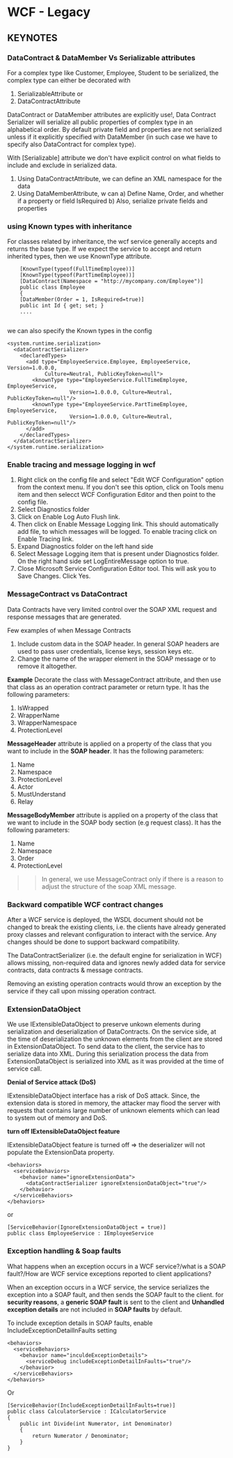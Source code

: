 # WCF - Legacy

## KEYNOTES 

### DataContract & DataMember Vs Serializable attributes
For a complex type like Customer, Employee, Student to be serialized, the complex type can either be decorated with 
1. SerializableAttribute or
2. DataContractAttribute

DataContract or DataMember attributes are explicitly use!, Data Contract Serializer will serialize all public properties of complex type in an alphabetical order. By default private field and properties are not serialized unless if it explicitly specified with DataMember (in such case we have to specify also DataContract for complex type). 

With [Serializable] attribute we don't have explicit control on what fields to include and exclude in serialized data.

1. Using DataContractAttribute, we can define an XML namespace for the data
2. Using DataMemberAttribute, w can
    a) Define Name, Order, and whether if a property or field IsRequired
    b) Also, serialize private fields and properties


### using Known types with inheritance
For classes related by inheritance, the wcf service generally accepts and returns the base type. If we expect the service to accept and return inherited types, then we use KnownType attribute.

```
	[KnownType(typeof(FullTimeEmployee))]
    [KnownType(typeof(PartTimeEmployee))]
    [DataContract(Namespace = "http://mycompany.com/Employee")]
    public class Employee
    {
	[DataMember(Order = 1, IsRequired=true)]
    public int Id { get; set; }
	....
	
```
we can also specify the Known types in the config

```
<system.runtime.serialization>
  <dataContractSerializer>
    <declaredTypes>
      <add type="EmployeeService.Employee, EmployeeService, Version=1.0.0.0, 
            Culture=Neutral, PublicKeyToken=null">
        <knownType type="EmployeeService.FullTimeEmployee, EmployeeService, 
                    Version=1.0.0.0, Culture=Neutral, PublicKeyToken=null"/>
        <knownType type="EmployeeService.PartTimeEmployee, EmployeeService, 
                    Version=1.0.0.0, Culture=Neutral, PublicKeyToken=null"/>
      </add>
    </declaredTypes>
  </dataContractSerializer>
</system.runtime.serialization>
```

### Enable tracing and message logging in wcf

1. Right click on the config file and select "Edit WCF Configuration" option from the context menu. If you don't see this option, click on Tools menu item and then selecct WCF Configuration Editor and then point to the config file. 
2. Select Diagnostics folder
3. Click on Enable Log Auto Flush link.
4. Then click on Enable Message Logging link. This should automatically add file, to which messages will be logged. To enable tracing click on Enable Tracing link.
5. Expand Diagnostics folder on the left hand side
6. Select Message Logging item that is present under Diagnostics folder. On the right hand side set LogEntireMessage option to true.
7. Close Microsoft Service Configuration Editor tool. This will ask you to Save Changes. Click Yes.


### MessageContract vs DataContract

Data Contracts have very limited control over the SOAP XML request and response messages that are generated. 

Few examples of when Message Contracts 
1. Include custom data in the SOAP header. In general SOAP headers are used to pass user credentials, license keys, session keys etc.
2. Change the name of the wrapper element in the SOAP message or to remove it altogether.


**Example**
Decorate the class with MessageContract attribute, and then use that class as an operation contract parameter or return type. 
It has the following parameters:
1. IsWrapped
2. WrapperName
3. WrapperNamespace
4. ProtectionLevel

**MessageHeader** attribute is applied on a property of the class that you want to include in the **SOAP header**. 
It has the following parameters:
1. Name
2. Namespace
3. ProtectionLevel
4. Actor
5. MustUnderstand
6. Relay

**MessageBodyMember** attribute is applied on a property of the class that we want to include in the SOAP body section (e.g request class). It has the following parameters:
1. Name
2. Namespace
3. Order
4. ProtectionLevel

>> In general, we use MessageContract only if there is a reason to adjust the structure of the soap XML message.


### Backward compatible WCF contract changes
After a WCF service is deployed, the WSDL document should not be changed to break the existing clients, i.e. the clients have already generated proxy classes and relevant configuration to interact with the service.  Any changes should be done to support backward compatibility.

The DataContractSerializer (i.e. the default engine for serialization in WCF) allows missing, non-required data and ignores newly added data for service contracts, data contracts & message contracts.

Removing an existing operation contracts would throw an exception by the service  if they call upon missing operation contract.

### ExtensionDataObject
We use IExtensibleDataObject to preserve unkown elements during serialization and deserialization of DataContracts. On the service side, at the time of deserialization the unknown elements from the client are stored in ExtensionDataObject. To send data to the client, the service has to serialize data into XML. During this serialization process the data from ExtensionDataObject is serialized into XML as it was provided at the time of service call.

**Denial of Service attack (DoS)**

IExtensibleDataObject interface has a risk of DoS attack. Since, the extension data is stored in memory, the attacker may flood the server with requests that contains large number of unknown elements which can lead to system out of memory and DoS.

**turn off IExtensibleDataObject feature**

IExtensibleDataObject feature is turned off => the deserializer will not populate the ExtensionData property.

```
<behaviors>
  <serviceBehaviors>
    <behavior name="ignoreExtensionData">
      <dataContractSerializer ignoreExtensionDataObject="true"/>
    </behavior>
  </serviceBehaviors>
</behaviors>
```
or

```
[ServiceBehavior(IgnoreExtensionDataObject = true)]
public class EmployeeService : IEmployeeService
```


### Exception handling & Soap faults

What happens when an exception occurs in a WCF service?/what is a SOAP fault?/How are WCF service exceptions reported to client applications?

When an exception occurs in a WCF service, the service serializes the exception into a SOAP fault, and then sends the SOAP fault to the client. 
for **security reasons**, a **generic SOAP fault** is sent to the client and **Unhandled exception details** are not included in **SOAP faults** by default.


To include exception details in SOAP faults, enable IncludeExceptionDetailInFaults setting

```
<behaviors>
  <serviceBehaviors>
    <behavior name="inculdeExceptionDetails">
      <serviceDebug includeExceptionDetailInFaults="true"/>
    </behavior>
  </serviceBehaviors>
</behaviors>
```

Or 

```
[ServiceBehavior(IncludeExceptionDetailInFaults=true)]
public class CalculatorService : ICalculatorService
{
    public int Divide(int Numerator, int Denominator)
    {
        return Numerator / Denominator;
    }
}
```









